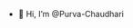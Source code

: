 - 👋 Hi, I’m @Purva-Chaudhari


<!---
Purva-Chaudhari/Purva-Chaudhari is a ✨ special ✨ repository because its `README.md` (this file) appears on your GitHub profile.
You can click the Preview link to take a look at your changes.
--->
